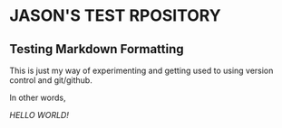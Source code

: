 JASON'S TEST RPOSITORY
======================

Testing Markdown Formatting
---------------------------

This is just my way of experimenting and getting used to using version control and git/github.

In other words,

_HELLO WORLD!_